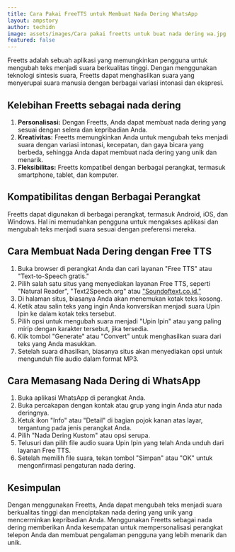 ```yaml
---
title: Cara Pakai FreeTTS untuk Membuat Nada Dering WhatsApp
layout: ampstory
author: techidn
image: assets/images/Cara pakai freetts untuk buat nada dering wa.jpg
featured: false
---
```


Freetts adalah sebuah aplikasi yang memungkinkan pengguna untuk mengubah teks menjadi suara berkualitas tinggi. Dengan menggunakan teknologi sintesis suara, Freetts dapat menghasilkan suara yang menyerupai suara manusia dengan berbagai variasi intonasi dan ekspresi.

## Kelebihan Freetts sebagai nada dering
1.	**Personalisasi:** Dengan Freetts, Anda dapat membuat nada dering yang sesuai dengan selera dan kepribadian Anda.
2.	**Kreativitas:** Freetts memungkinkan Anda untuk mengubah teks menjadi suara dengan variasi intonasi, kecepatan, dan gaya bicara yang berbeda, sehingga Anda dapat membuat nada dering yang unik dan menarik.
3.	**Fleksibilitas:** Freetts kompatibel dengan berbagai perangkat, termasuk smartphone, tablet, dan komputer.

## Kompatibilitas dengan Berbagai Perangkat
Freetts dapat digunakan di berbagai perangkat, termasuk Android, iOS, dan Windows. Hal ini memudahkan pengguna untuk mengakses aplikasi dan mengubah teks menjadi suara sesuai dengan preferensi mereka.

## Cara Membuat Nada Dering dengan Free TTS
1.	Buka browser di perangkat Anda dan cari layanan "Free TTS" atau "Text-to-Speech gratis."
2.	Pilih salah satu situs yang menyediakan layanan Free TTS, seperti "Natural Reader", "Text2Speech.org" atau ["Soundoftext.co.id."](soundoftext.co.id)
3.	Di halaman situs, biasanya Anda akan menemukan kotak teks kosong.
4.	Ketik atau salin teks yang ingin Anda konversikan menjadi suara Upin Ipin ke dalam kotak teks tersebut.
5.	Pilih opsi untuk mengubah suara menjadi "Upin Ipin" atau yang paling mirip dengan karakter tersebut, jika tersedia.
6.	Klik tombol "Generate" atau "Convert" untuk menghasilkan suara dari teks yang Anda masukkan.
7.	Setelah suara dihasilkan, biasanya situs akan menyediakan opsi untuk mengunduh file audio dalam format MP3.

## Cara Memasang Nada Dering di WhatsApp
1.	Buka aplikasi WhatsApp di perangkat Anda.
2.	Buka percakapan dengan kontak atau grup yang ingin Anda atur nada deringnya.
3.	Ketuk ikon "Info" atau "Detail" di bagian pojok kanan atas layar, tergantung pada jenis perangkat Anda.
4.	Pilih "Nada Dering Kustom" atau opsi serupa.
5.	Telusuri dan pilih file audio suara Upin Ipin yang telah Anda unduh dari layanan Free TTS.
6.	Setelah memilih file suara, tekan tombol "Simpan" atau "OK" untuk mengonfirmasi pengaturan nada dering.

## Kesimpulan
Dengan menggunakan Freetts, Anda dapat mengubah teks menjadi suara berkualitas tinggi dan menciptakan nada dering yang unik yang mencerminkan kepribadian Anda. Menggunakan Freetts sebagai nada dering memberikan Anda kesempatan untuk mempersonalisasi perangkat telepon Anda dan membuat pengalaman pengguna yang lebih menarik dan unik.
